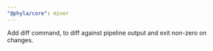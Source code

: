 ```yaml
---
"@phyla/core": minor
---
```


Add diff command, to diff against pipeline output and exit non-zero on changes.

